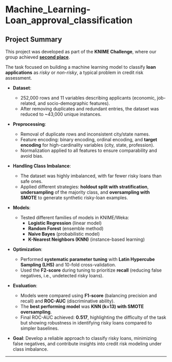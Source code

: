 # Machine_Learning-Loan_approval_classification

## Project Summary  

This project was developed as part of the **KNIME Challenge**, where our group achieved [**second place**](https://www.linkedin.com/posts/rosaria_knime-student-challenge-ugcPost-7326141038211776512-L7Pr?utm_source=share&utm_medium=member_desktop&rcm=ACoAADW12AQBUz2uIpJd8md73AqcJxwZr1Uz6_A).   
  
The task focused on building a machine learning model to classify **loan applications** as *risky* or *non-risky*, a typical problem in credit risk assessment.  

- **Dataset**:  
  - 252,000 rows and 11 variables describing applicants (economic, job-related, and socio-demographic features).  
  - After removing duplicates and redundant entries, the dataset was reduced to ~43,000 unique instances.  

- **Preprocessing**:  
  - Removal of duplicate rows and inconsistent city/state names.  
  - Feature encoding: binary encoding, ordinal encoding, and **target encoding** for high-cardinality variables (city, state, profession).  
  - Normalization applied to all features to ensure comparability and avoid bias.  

- **Handling Class Imbalance**:  
  - The dataset was highly imbalanced, with far fewer risky loans than safe ones.  
  - Applied different strategies: **holdout split with stratification**, **undersampling** of the majority class, and **oversampling with SMOTE** to generate synthetic risky-loan examples.  

- **Models**:  
  - Tested different families of models in KNIME/Weka:  
    - **Logistic Regression** (linear model)  
    - **Random Forest** (ensemble method)  
    - **Naive Bayes** (probabilistic model)  
    - **K-Nearest Neighbors (KNN)** (instance-based learning)  

- **Optimization**:  
  - Performed **systematic parameter tuning** with **Latin Hypercube Sampling (LHS)** and 10-fold cross-validation.  
  - Used the **F2-score** during tuning to prioritize **recall** (reducing false negatives, i.e., undetected risky loans).  

- **Evaluation**:  
  - Models were compared using **F1-score** (balancing precision and recall) and **ROC-AUC** (discriminative ability).  
  - The **best performing model** was **KNN (k=13) with SMOTE oversampling**.  
  - Final ROC-AUC achieved: **0.517**, highlighting the difficulty of the task but showing robustness in identifying risky loans compared to simpler baselines.  

- **Goal**: Develop a reliable approach to classify risky loans, minimizing false negatives, and contribute insights into credit risk modeling under class imbalance.  

---

